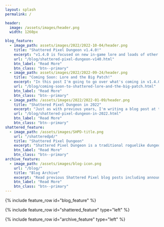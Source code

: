 ```yaml
---
layout: splash
permalink: /

header:
  image: /assets/images/header.png
  width: 1260px

blog_feature:
  - image_path: assets/images/2022/2022-10-04/header.png
    title: "Shattered Pixel Dungeon v1.4.0!"
    excerpt: "v1.4.0 is focused on new in-game lore and loads of other miscellaneous improvements. There are 30 pages of story text to find, a new ring, various reworks, a new tutorial, and over a hundred smaller tweaks and fixes!"
    url: "/blog/shattered-pixel-dungeon-v140.html"
    btn_label: "Read More"
    btn_class: "btn--primary"
  - image_path: assets/images/2022/2022-09-24/header.png
    title: "Coming Soon: Lore and the Big Patch!"
    excerpt: "In this post I'm going to go over what's coming in v1.4.0. The headline content is new in-game lore, but there's a LOT of other changes as well."
    url: "/blog/coming-soon-to-shattered-lore-and-the-big-patch.html"
    btn_label: "Read More"
    btn_class: "btn--primary"
  - image_path: /assets/images/2022/2022-01-09/header.png
    title: "Shattered Pixel Dungeon in 2022"
    excerpt: "Just as with previous years, I'm writing a blog post at the start of 2022 to summarize my longer-term plans for Shattered Pixel Dungeon!"
    url: "/blog/shattered-pixel-dungeon-in-2022.html"
    btn_label: "Read More"
    btn_class: "btn--primary"
shattered_feature:
  - image_path: /assets/images/SHPD-title.png
    url: "/shatteredpd/"
    title: "Shattered Pixel Dungeon"
    excerpt: "Shattered Pixel Dungeon is a traditional roguelike dungeon crawler that's simple to start but hard to master! Every game is a unique challenge, with four different heroes, randomized levels and enemies, and hundreds of items to collect and use."
    btn_label: "Read More"
    btn_class: "btn--primary"
archive_feature:
  - image_path: /assets/images/blog-icon.png
    url: "/blog/"
    title: "Blog Archive"
    excerpt: "Read previous Shattered Pixel blog posts including announcements, design overviews, and teasers! The blog includes a full history of my dev work since I started Shattered Pixel Dungeon in 2014."
    btn_label: "Read More"
    btn_class: "btn--primary"
---
```


{% include feature_row id="blog_feature" %}

{% include feature_row id="shattered_feature" type="left" %}

{% include feature_row id="archive_feature" type="left" %}